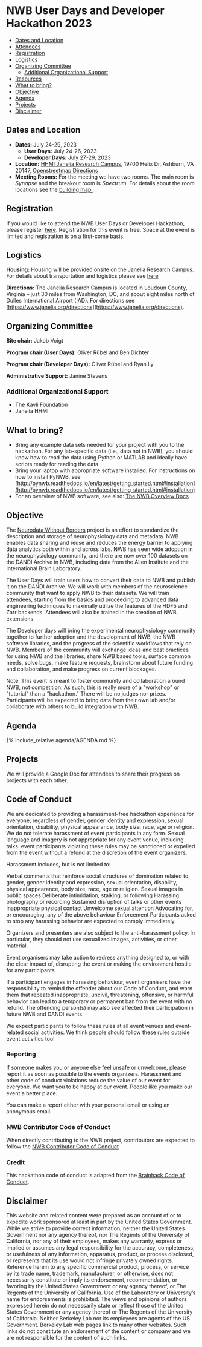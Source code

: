 # NWB User Days and Developer Hackathon 2023

[//]: # (  * [Report]&#40;#report&#41;)
  * [Dates and Location](#dates-and-location)
  * [Attendees](#attendees)
  * [Registration](#registration)
  * [Logistics](#logistics)
  * [Organizing Committee](#organizing-committee)
    * [Additional Organizational Support](#additional-organizational-support)
  * [Resources](#resources)
  * [What to bring?](#what-to-bring)
  * [Objective](#objective)
  * [Agenda](#agenda)
  * [Projects](#projects)
  * [Disclaimer](#disclaimer)

[//]: # (## Report)

[//]: # ()
[//]: # (The final report for the 15th NWB Developer Hackathon and User Days is now available:)

## Dates and Location

- **Dates:** July 24-29, 2023
  - **User Days:** July 24-26, 2023
  - **Developer Days:** July 27-29, 2023
- **Location:** [HHMI Janelia Research Campus](https://www.janelia.org/), 19700 Helix Dr, Ashburn, VA 20147,
  [Openstreetmap](https://www.openstreetmap.org/?mlat=39.0708&mlon=-77.4655#map=14/39.0708/-77.4655)
  [Directions](https://www.janelia.org/directions)
- **Meeting Rooms:** For the meeting we have two rooms. The main room is *Synapse* and the breakout room is *Spectrum*.
  For details about the room locations see the [building map.](travel/janelia_room_plan_for_6th_nwbn_hackathon.pdf)

## Registration

If you would like to attend the NWB User Days or Developer Hackathon, please register 
[here](https://forms.gle/ZqgUKDCfcX9XT8AbA). Registration for this event is free. Space at the event is limited and 
registration is on a first-come basis.

## Logistics

**Housing:** Housing will be provided onsite on the Janelia Research Campus. For details about transportation and 
logistics please see [here](https://www.dropbox.com/s/i2540enmapap05o/Janelia%20travel%20logistics.pdf?dl=0)

[//]: # (**Travel:** Travel support is being provided by The Kavli Foundation. Housing is onsite at HHMI Janelia Research Campus and will be provided by Janelia.)

[//]: # (research campus, travel support is intended for flights &#40;not housing&#41;. Funds available to support attendee travel are limited! Travel arrangements must be pre-approved by the Foundation’s Executive Assistant. If you use the Kavli travel services &#40;recommended&#41; then please CC Stephanie Albin &#40;salbin@kavlifoundation.org&#41; to get approval for the travel cost. Also, if you are planing to book your own flights then please make sure to get PRE-APPROVAL from Stephanie Albin &#40;salbin at kavlifoundation.org&#41;. Please see the [Kavli reimbursement guidelines]&#40;travel/Kavli_Reimbursement_Guidelines.pdf&#41; for details. The traveler profile form is available [here]&#40;travel/CT_Traveler_Profile.docx&#41;.)

**Directions:** The Janelia Research Campus is located in Loudoun County, Virginia – just 30 miles from Washington, DC,
and about eight miles north of Dulles International Airport (IAD). For directions see
[https://www.janelia.org/directions](https://www.janelia.org/directions).


## Organizing Committee

**Site chair:** Jakob Voigt

**Program chair (User Days):**  Oliver Rübel and Ben Dichter

**Program chair (Developer Days):** Oliver Rübel and Ryan Ly

**Administrative Support:** Janine Stevens

### Additional Organizational Support

- The Kavli Foundation
- Janelia HHMI

## What to bring?

* Bring any example data sets needed for your project with you to the hackathon. For any lab-specific data (i.e., 
  data not in NWB), you should know how to read the data using Python or MATLAB and ideally have scripts ready for 
  reading the data.
* Bring your laptop with appropriate software installed. For instructions on how to install PyNWB, see [http://pynwb.readthedocs.io/en/latest/getting_started.html#installation](http://pynwb.readthedocs.io/en/latest/getting_started.html#installation)
* For an overview of NWB software, see also: [The NWB Overview Docs](https://nwb-overview.readthedocs.io/en/latest/)

## Objective

The [Neurodata Without Borders](nwb.org) project is an effort to standardize the description and storage of neurophysiology
data and metadata. NWB enables data sharing and reuse and reduces the energy barrier to applying data analytics both within
and across labs. NWB has seen wide adoption in the neurophysiology community, and there are now over 100 datasets on the
DANDI Archive in NWB, including data from the Allen Institute and the International Brain Laboratory.

The User Days will train users how to convert their data to NWB and publish it on the DANDI Archive. 
We will work with members of the neuroscience community that want to apply NWB to their datasets. We will train 
attendees, starting from the basics and proceeding to advanced data engineering techniques to maximally utilize the
features of the HDF5 and Zarr backends. Attendees will also be trained in the creation of NWB extensions.

The Developer days will bring the experimental neurophysiology community together to further adoption and the
development of NWB, the NWB software libraries, and the progress of the scientific workflows that rely on NWB. Members of
the community will exchange ideas and best practices for using NWB and the libraries, share NWB based tools, surface 
common needs, solve bugs, make feature requests, brainstorm about future funding and collaboration, and make progress 
on current blockages.

Note: This event is meant to foster community and collaboration around NWB, not competition. As such, this is really
more of a "workshop" or "tutorial" than a "hackathon." There will be no judges nor prizes. Participants will be expected
to bring data from their own lab and/or collaborate with others to build integration with NWB.

## Agenda

<!-- ORGANIZERS: please edit AGENDA.md -->

{% include_relative agenda/AGENDA.md %}

## Projects

We will provide a Google Doc for attendees to share their progress on projects with each other.

[//]: # ()
[//]: # (## Attending Remotely)

[//]: # ()
[//]: # (We are using Zoom for remote participation.There are multiple ways to join this meeting.)

[//]: # ()
[//]: # (1. Use the following link to Join the meeting from your desktop or cell: [https://hhmi.zoom.us/j/122156921]&#40;https://hhmi.zoom.us/j/122156921&#41; &#40;This will load the Zoom client and is recommended for the best audio quality!&#41;)

[//]: # ()
[//]: # (2. From a cell phone if you are not able to use the first link :)

[//]: # (US: **+19294362866,,122156921#** or **+16699006833,,122156921#**)

[//]: # ()
[//]: # (3. From a standard telephone : Dial&#40;for higher quality, dial a number based on your current location&#41;:)

[//]: # (US: +1 929 436 2866 or +1 669 900 6833 or 877 853 5257 &#40;Toll Free&#41; or 855 880 1246 &#40;Toll Free&#41;)

[//]: # (Meeting ID: 122 156 921  &#40;Find your local number: [https://zoom.us/u/acHwiXLxGC]&#40;https://zoom.us/u/acHwiXLxGC&#41;&#41;)

[//]: # ()
[//]: # (4. If you are in an HHMI conference room, use the touch panel to dial 2800. When prompted, type #122 156 921#)

## Code of Conduct

We are dedicated to providing a harassment-free hackathon experience for everyone, regardless of gender, gender identity and expression, sexual orientation, disability, physical appearance, body size, race, age or religion. We do not tolerate harassment of event participants in any form. Sexual language and imagery is not appropriate for any event venue, including talks. event participants violating these rules may be sanctioned or expelled from the event without a refund at the discretion of the event organizers.

Harassment includes, but is not limited to:

Verbal comments that reinforce social structures of domination related to gender, gender identity and expression, sexual orientation, disability, physical appearance, body size, race, age or religion.
Sexual images in public spaces
Deliberate intimidation, stalking, or following
Harassing photography or recording
Sustained disruption of talks or other events
Inappropriate physical contact
Unwelcome sexual attention
Advocating for, or encouraging, any of the above behaviour
Enforcement
Participants asked to stop any harassing behavior are expected to comply immediately.

Organizers and presenters are also subject to the anti-harassment policy. In particular, they should not use sexualized images, activities, or other material.

Event organisers may take action to redress anything designed to, or with the clear impact of, disrupting the event or making the environment hostile for any participants.

If a participant engages in harassing behaviour, event organisers have the responsibility to remind the offender about our Code of Conduct, and warn them that repeated inappropriate, uncivil, threatening, offensive, or harmful behavior can lead to a temporary or permanent ban from the event with no refund. The offending person(s) may also see affected their participation in future NWB and DANDI events.

We expect participants to follow these rules at all event venues and event-related social activities. We think people should follow these rules outside event activities too!

### Reporting
If someone makes you or anyone else feel unsafe or unwelcome, please report it as soon as possible to the events organizers. Harassment and other code of conduct violations reduce the value of our event for everyone. We want you to be happy at our event. People like you make our event a better place.

You can make a report either with your personal email or using an anonymous email.

### NWB Contributor Code of Conduct

When directly contributing to the NWB project, contributors are expected to follow the [NWB Contributor Code of Conduct](https://www.nwb.org/code-of-conduct/)

### Credit

This hackathon code of conduct is adapted from the [Brainhack Code of Conduct](https://brainhack.org/code-of-conduct.html).


## Disclaimer

This website and related content were prepared as an account of or to expedite work sponsored at least in part by 
the United States Government. While we strive to provide correct information, neither the United States Government 
nor any agency thereof, nor The Regents of the University of California, nor any of their employees, makes any 
warranty, express or implied  or assumes any legal responsibility for the accuracy, completeness, or usefulness of 
any information, apparatus, product, or process disclosed, or represents that its use would not infringe privately 
owned rights. Reference herein to any specific commercial product, process, or service by its trade name, trademark, 
manufacturer, or otherwise, does not necessarily constitute or imply its endorsement, recommendation, or favoring by 
the United States Government or any agency thereof, or The Regents of the University of California.  Use of the 
Laboratory or University’s name for endorsements is prohibited. The views and opinions of authors expressed herein 
do not necessarily state or reflect those of the United States Government or any agency thereof or The Regents of 
the University of California.  Neither Berkeley Lab nor its employees are agents of the US Government. Berkeley Lab 
web pages link to many other websites.  Such links do not constitute an endorsement of the content or company and we 
are not responsible for the content of such links.


